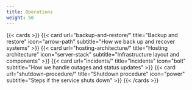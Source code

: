 ```yaml
---
title: Operations
weight: 50
---
```

{{< cards >}}
  {{< card url="backup-and-restore/" title="Backup and restore" icon="arrow-path" subtitle="How we back up and recover systems" >}}
  {{< card url="hosting-architecture/" title="Hosting architecture" icon="server-stack" subtitle="Infrastructure layout and components" >}}
  {{< card url="incidents/" title="Incidents" icon="bolt" subtitle="How we handle outages and status updates" >}}
  {{< card url="shutdown-procedure/" title="Shutdown procedure" icon="power" subtitle="Steps if the service shuts down" >}}
{{< /cards >}}
